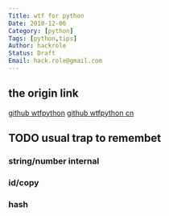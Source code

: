 ```yaml
---
Title: wtf for python
Date: 2018-12-06
Category: [python]
Tags: [python,tips]
Author: hackrole
Status: Draft
Email: hack.role@gmail.com
---
```



## the origin link

[github wtfpython](https://github.com/satwikkansal/wtfpython)
[github wtfpython cn](https://github.com/leisurelicht/wtfpython-cn)


## TODO usual trap to remembet

### string/number internal


### id/copy


### hash

